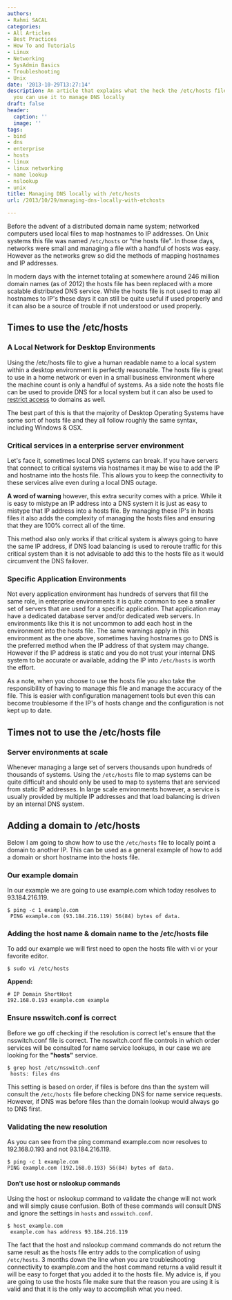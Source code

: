```yaml
---
authors:
- Rahmi SACAL
categories:
- All Articles
- Best Practices
- How To and Tutorials
- Linux
- Networking
- SysAdmin Basics
- Troubleshooting
- Unix
date: '2013-10-29T13:27:14'
description: An article that explains what the heck the /etc/hosts file is and how
  you can use it to manage DNS locally
draft: false
header:
  caption: ''
  image: ''
tags:
- bind
- dns
- enterprise
- hosts
- linux
- linux networking
- name lookup
- nslookup
- unix
title: Managing DNS locally with /etc/hosts
url: /2013/10/29/managing-dns-locally-with-etchosts

---
```


Before the advent of a distributed domain name system; networked computers used local files to map hostnames to IP addresses. On Unix systems this file was named `/etc/hosts` or "the hosts file". In those days, networks were small and managing a file with a handful of hosts was easy. However as the networks grew so did the methods of mapping hostnames and IP addresses.

In modern days with the internet totaling at somewhere around 246 million domain names (as of 2012) the hosts file has been replaced with a more scalable distributed DNS service. While the hosts file is not used to map all hostnames to IP's these days it can still be quite useful if used properly and it can also be a source of trouble if not understood or used properly.

## Times to use the /etc/hosts

### A Local Network for Desktop Environments

Using the /etc/hosts file to give a human readable name to a local system within a desktop environment is perfectly reasonable. The hosts file is great to use in a home network or even in a small business environment where the machine count is only a handful of systems. As a side note the hosts file can be used to provide DNS for a local system but it can also be used to [restrict access](http://someonewhocares.org/hosts/hosts) to domains as well.

The best part of this is that the majority of Desktop Operating Systems have some sort of hosts file and they all follow roughly the same syntax, including Windows & OSX.

### Critical services in a enterprise server environment

Let's face it, sometimes local DNS systems can break. If you have servers that connect to critical systems via hostnames it may be wise to add the IP and hostname into the hosts file. This allows you to keep the connectivity to these services alive even during a local DNS outage.

**A word of warning** however, this extra security comes with a price. While it is easy to mistype an IP address into a DNS system it is just as easy to mistype that IP address into a hosts file. By managing these IP's in hosts files it also adds the complexity of managing the hosts files and ensuring that they are 100% correct all of the time.

This method also only works if that critical system is always going to have the same IP address, if DNS load balancing is used to reroute traffic for this critical system than it is not advisable to add this to the hosts file as it would circumvent the DNS failover.

### Specific Application Environments

Not every application environment has hundreds of servers that fill the same role, in enterprise environments it is quite common to see a smaller set of servers that are used for a specific application. That application may have a dedicated database server and/or dedicated web servers. In environments like this it is not uncommon to add each host in the environment into the hosts file. The same warnings apply in this environment as the one above, sometimes having hostnames go to DNS is the preferred method when the IP address of that system may change. However if the IP address is static and you do not trust your internal DNS system to be accurate or available, adding the IP into `/etc/hosts` is worth the effort.

As a note, when you choose to use the hosts file you also take the responsibility of having to manage this file and manage the accuracy of the file. This is easier with configuration management tools but even this can become troublesome if the IP's of hosts change and the configuration is not kept up to date.

## Times not to use the /etc/hosts file

### Server environments at scale

Whenever managing a large set of servers thousands upon hundreds of thousands of systems. Using the `/etc/hosts` file to map systems can be quite difficult and should only be used to map to systems that are serviced from static IP addresses. In large scale environments however, a service is usually provided by multiple IP addresses and that load balancing is driven by an internal DNS system.

## Adding a domain to /etc/hosts

Below I am going to show how to use the `/etc/hosts` file to locally point a domain to another IP. This can be used as a general example of how to add a domain or short hostname into the hosts file.

### Our example domain

In our example we are going to use example.com which today resolves to 93.184.216.119.

    $ ping -c 1 example.com
     PING example.com (93.184.216.119) 56(84) bytes of data.

### Adding the host name & domain name to the /etc/hosts file

To add our example we will first need to open the hosts file with vi or your favorite editor.

    $ sudo vi /etc/hosts

**Append:**

    # IP Domain ShortHost
    192.168.0.193 example.com example

### Ensure nsswitch.conf is correct

Before we go off checking if the resolution is correct let's ensure that the nsswitch.conf file is correct. The nsswitch.conf file controls in which order services will be consulted for name service lookups, in our case we are looking for the **"hosts"** service.

    $ grep host /etc/nsswitch.conf
     hosts: files dns

This setting is based on order, if files is before dns than the system will consult the `/etc/hosts` file before checking DNS for name service requests. However, if DNS was before files than the domain lookup would always go to DNS first.

### Validating the new resolution

As you can see from the ping command example.com now resolves to 192.168.0.193 and not 93.184.216.119.

    $ ping -c 1 example.com
    PING example.com (192.168.0.193) 56(84) bytes of data.

#### Don't use host or nslookup commands

Using the host or nslookup command to validate the change will not work and will simply cause confusion. Both of these commands will consult DNS and ignore the settings in `hosts` and `nsswitch.conf`.

    $ host example.com
     example.com has address 93.184.216.119

The fact that the host and nslookup command commands do not return the same result as the hosts file entry adds to the complication of using `/etc/hosts`. 3 months down the line when you are troubleshooting connectivity to example.com and the host command returns a valid result it will be easy to forget that you added it to the hosts file. My advice is, if you are going to use the hosts file make sure that the reason you are using it is valid and that it is the only way to accomplish what you need.
